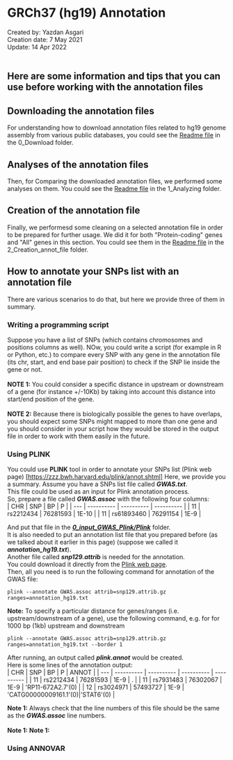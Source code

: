 # GRCh37 (hg19) Annotation 
Created by: Yazdan Asgari<br>
Creation date: 7 May 2021<br>
Update: 14 Apr 2022<br><br>

## Here are some information and tips that you can use before working with the annotation files
## Downloading the annotation files
For understanding how to download annotation files related to hg19 genome assembly from various public databases, you could see the [Readme file](0_Download) in the 0_Download folder.
## Analyses of the annotation files
Then, for Comparing the downloaded annotation files, we performed some analyses on them. You could see the [Readme file](1_Analyzing) in the 1_Analyzing folder.
## Creation of the annotation file
Finally, we performesd some cleaning on a selected annotation file in order to be prepared for further usage. We did it for both "Protein-coding" genes and "All" genes in this section. You could see them in the [Readme file](2_Creation_annot_file) in the 2_Creation_annot_file folder.

## How to annotate your SNPs list with an annotation file
There are various scenarios to do that, but here we provide three of them in summary.
### Writing a programming script
Suppose you have a list of SNPs (which contains chromosomes and positions columns as well). NOw, you could write a script (for example in R or Python, etc.) to compare every SNP with any gene in the annotation file (its chr, start, and end base pair position) to check if the SNP lie inside the gene or not.<br><br>
**NOTE 1:** You could consider a specific distance in upstream or downstream of a gene (for instance +/-10Kb) by taking into account this distance into start/end position of the gene.<br><br>
**NOTE 2:** Because there is biologically possible the genes to have overlaps, you should expect some SNPs might mapped to more than one gene and you should consider in your script how they would be stored in the output file in order to work with them easily in the future.

### Using PLINK
You could use **PLINK** tool in order to annotate your SNPs list (Plink web page) [https://zzz.bwh.harvard.edu/plink/annot.shtml]
Here, we provide you a summary. Assume you have a SNPs list file called ***GWAS.txt***.<br>
This file could be used as an input for Plink annotation process.<br>
So, prepare a file called ***GWAS.assoc*** with the following four columns:<br>
 | CHR | SNP | BP | P |
 | --- | ---------- | ---------- | ---------- |
 |  11  | rs2212434  | 76281593 | 1E-10 |
 |  11  | rs61893460 | 76291154 | 1E-9 |

And put that file in the [***0_input_GWAS_Plink/Plink***](/0_input_GWAS_Plink/Plink/) folder.<br>
It is also needed to put an annotation list file that you prepared before (as we talked about it earlier in this page) (suppose we called it ***annotation_hg19.txt***). <br>
Another file called ***snp129.attrib*** is needed for the annotation. <br>
You could download it directly from the [Plink web page](https://zzz.bwh.harvard.edu/plink/res.shtml#attrib).<br>
Then, all you need is to run the following command for annotation of the GWAS file:<br>
```
plink --annotate GWAS.assoc attrib=snp129.attrib.gz ranges=annotation_hg19.txt
```
**Note:** To specify a particular distance for genes/ranges (i.e. upstream/downstream of a gene), 
use the following command, e.g. for for 1000 bp (1kb) upstream and downstream
```
plink --annotate GWAS.assoc attrib=snp129.attrib.gz ranges=annotation_hg19.txt --border 1
```
After running, an output called ***plink.annot*** would be created. <br>
Here is some lines of the annotation output:<br>
| CHR | SNP | BP | P | ANNOT |
| --- | ---------- | ---------- | ---------- | ---------- |
|  11  | rs2212434  | 76281593 | 1E-9 | . |
|  11  | rs7931483 | 76302067 | 1E-9 | 'RP11-672A2.7'(0) |
|  12  | rs3024971 | 57493727 | 1E-9 | 'CATG00000009161.1'(0)\|'STAT6'(0) |

**Note 1:** Always check that the line numbers of this file should be the same as the ***GWAS.assoc*** line numbers.<br><br>
**Note 1:** 
**Note 1:** 


### Using ANNOVAR


